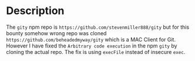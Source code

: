 # Description
The ```gity``` npm repo is ```https://github.com/stevenmiller888/gity``` but for this bounty somehow wrong repo was cloned ```https://github.com/beheadedmyway/gity``` which is a MAC Client for Git. However I have fixed the ```Arbitrary code execution``` in the npm ```gity``` by cloning the actual repo. The fix is using ```execFile``` instead of insecure ```exec```.
